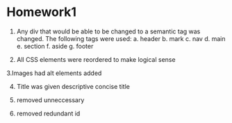 # Homework1

1. Any div that would be able to be changed to a semantic tag was changed. The following tags were used:
   a. header
   b. mark
   c. nav
   d. main
   e. section
   f. aside
   g. footer

2. All CSS elements were reordered to make logical sense

3.Images had alt elements added

4. Title was given descriptive concise title

5. removed unneccessary </img>

6. removed redundant id
